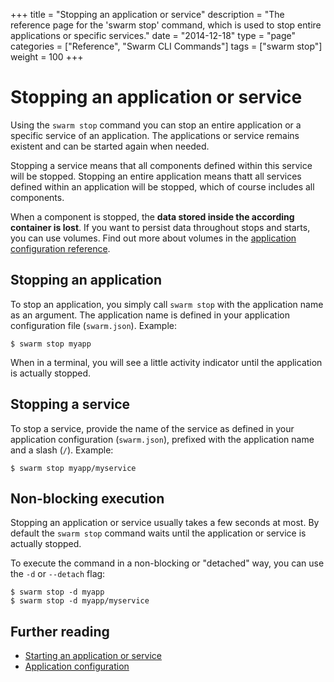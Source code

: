 +++
title = "Stopping an application or service"
description = "The reference page for the 'swarm stop' command, which is used to stop entire applications or specific services."
date = "2014-12-18"
type = "page"
categories = ["Reference", "Swarm CLI Commands"]
tags = ["swarm stop"]
weight = 100
+++

# Stopping an application or service

Using the `swarm stop` command you can stop an entire application or a specific service of an application. The applications or service remains existent and can be started again when needed.

Stopping a service means that all components defined within this service will be stopped. Stopping an entire application means thatt all services defined within an application will be stopped, which of course includes all components.

<i class="fa fa-exclamation-triangle"></i> When a component is stopped, the __data stored inside the according container is lost__. If you want to persist data throughout stops and starts, you can use volumes. Find out more about volumes in the [application configuration reference](../swarm-json/#volumes).

## Stopping an application

To stop an application, you simply call `swarm stop` with the application name as an argument. The application name is defined in your application configuration file (`swarm.json`). Example:

    $ swarm stop myapp

When in a terminal, you will see a little activity indicator until the application is actually stopped.

## Stopping a service

To stop a service, provide the name of the service as defined in your application configuration (`swarm.json`), prefixed with the application name and a slash (`/`). Example:

    $ swarm stop myapp/myservice

## Non-blocking execution

Stopping an application or service usually takes a few seconds at most. By default the `swarm stop` command waits until the application or service is actually stopped.

To execute the command in a non-blocking or "detached" way, you can use the `-d` or `--detach` flag:

    $ swarm stop -d myapp
    $ swarm stop -d myapp/myservice


## Further reading

* [Starting an application or service](../start/)
* [Application configuration](../swarm-json/)
